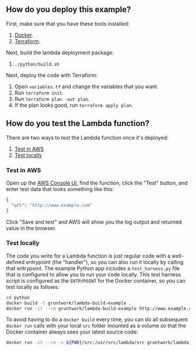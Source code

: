 ## How do you deploy this example?

First, make sure that you have these tools installed:

1. [Docker](https://www.docker.com/).
1. [Terraform](https://www.terraform.io/).

Next, build the lambda deployment package:

1. `./python/build.sh`

Next, deploy the code with Terraform:

1. Open `variables.tf` and change the variables that you want.
1. Run `terraform init`.
1. Run `terraform plan -out plan`.
1. If the plan looks good, run `terraform apply plan`.

## How do you test the Lambda function?

There are two ways to test the Lambda function once it's deployed:

1. [Test in AWS](#test-in-aws)
1. [Test locally](#test-locally)


### Test in AWS

Open up the [AWS Console UI](https://console.aws.amazon.com/lambda/home), find the function, click the "Test" button,
and enter test data that looks something like this:

```json
{
  "url": "http://www.example.com"
}
```

Click "Save and test" and AWS will show you the log output and returned value in the browser.


### Test locally

The code you write for a Lambda function is just regular code with a well-defined entrypoint (the "handler"), so you can also run it locally by calling that entrypoint. The example Python app includes a `test_harness.py` file that is configured to allow you to run your code locally. This test harness script is configured as the `ENTRYPOINT` for the Docker container, so you can test locally as follows:

```bash
cd python
docker build -t gruntwork/lambda-build-example .
docker run -it --rm gruntwork/lambda-build-example http://www.example.com
```

To avoid having to do a `docker build` every time, you can do all subsequent `docker run` calls with your local `src`
folder mounted as a volume so that the Docker container always sees your latest source code:

```bash
docker run -it --rm -v ${PWD}/src:/usr/src/lambda/src gruntwork/lambda-build-example http://www.example.com
```
